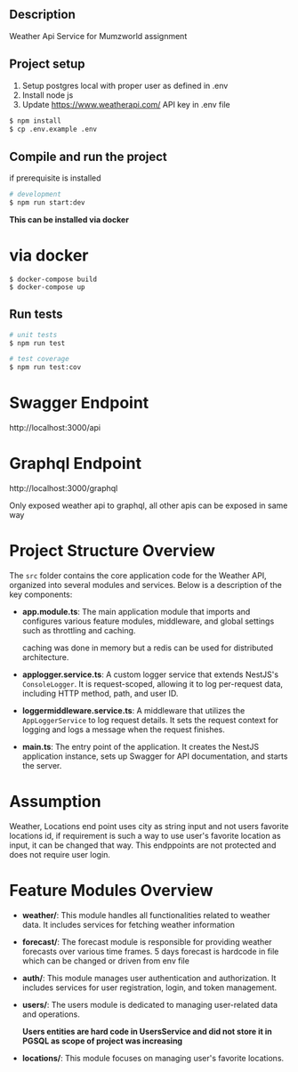 ## Description

Weather Api Service for Mumzworld assignment

## Project setup

1. Setup postgres local with proper user as defined in .env
2. Install node js 
3. Update https://www.weatherapi.com/ API key in .env file

```bash
$ npm install
$ cp .env.example .env
```

## Compile and run the project

if prerequisite is installed 
```bash
# development
$ npm run start:dev
```

**This can be installed via docker**

# via docker
```
$ docker-compose build
$ docker-compose up
```

## Run tests

```bash
# unit tests
$ npm run test

# test coverage
$ npm run test:cov
```

# Swagger Endpoint

http://localhost:3000/api

# Graphql Endpoint

http://localhost:3000/graphql

Only exposed weather api to graphql, all other apis can be exposed in same way

# Project Structure Overview

The `src` folder contains the core application code for the Weather API, organized into several modules and services. Below is a description of the key components:

- **app.module.ts**: The main application module that imports and configures various feature modules, middleware, and global settings such as throttling and caching. 
    
    caching was done in memory but a redis can be used for distributed architecture.

- **applogger.service.ts**: A custom logger service that extends NestJS's `ConsoleLogger`. It is request-scoped, allowing it to log per-request data, including HTTP method, path, and user ID.

- **loggermiddleware.service.ts**: A middleware that utilizes the `AppLoggerService` to log request details. It sets the request context for logging and logs a message when the request finishes.

- **main.ts**: The entry point of the application. It creates the NestJS application instance, sets up Swagger for API documentation, and starts the server.

# Assumption 

Weather, Locations end point uses city as string input and not users favorite locations id, if requirement is such a way to use user's favorite location as input, it can be changed that way. This endppoints are not protected and does not require user login.

# Feature Modules Overview

- **weather/**: This module handles all functionalities related to weather data. It includes services for fetching weather information

- **forecast/**: The forecast module is responsible for providing weather forecasts over various time frames. 5 days forecast is hardcode in file which can be changed or driven from env file

- **auth/**: This module manages user authentication and authorization. It includes services for user registration, login, and token management. 
   

- **users/**: The users module is dedicated to managing user-related data and operations.

    **Users entities are hard code in UsersService and did not store it in PGSQL as scope of project was increasing**

- **locations/**: This module focuses on managing user's favorite locations.
